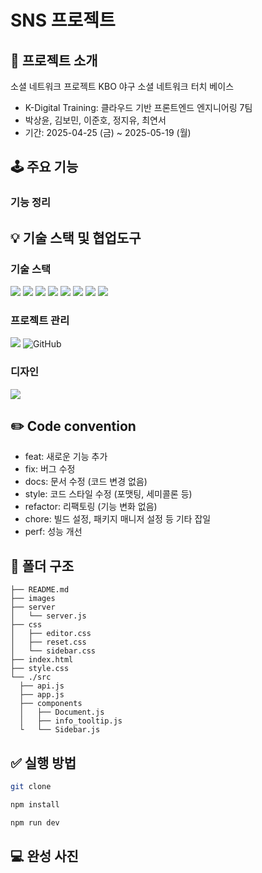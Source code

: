 # SNS 프로젝트

## 📝 프로젝트 소개

소셜 네트워크 프로젝트
KBO 야구 소셜 네트워크
터치 베이스

- K-Digital Training: 클라우드 기반 프론트엔드 엔지니어링 7팀
- 박상윤, 김보민, 이준호, 정지유, 최연서
- 기간: 2025-04-25 (금) ~ 2025-05-19 (월)

## 🕹️ 주요 기능

### 기능 정리

## 💡 기술 스택 및 협업도구

### 기술 스택

<img src="https://img.shields.io/badge/react-61DAFB?style=for-the-badge&logo=react&logoColor=black"> <img src="https://img.shields.io/badge/tailwindcss-06B6D4?style=for-the-badge&logo=tailwindcss&logoColor=white"> <img src="https://img.shields.io/badge/axios-5A29E4?style=for-the-badge&logo=axios&logoColor=white"> <img src="https://img.shields.io/badge/react_router-CA4245?style=for-the-badge&logo=react-router&logoColor=white"> <img src="https://img.shields.io/badge/zustand-000000?style=for-the-badge&logo=zustand&logoColor=white"> <img src="https://img.shields.io/badge/vite-646CFF?style=for-the-badge&logo=vite&logoColor=white"> <img src="https://img.shields.io/badge/typescript-3178C6?style=for-the-badge&logo=typescript&logoColor=white"> <img src="https://img.shields.io/badge/eslint-4B32C3?style=for-the-badge&logo=eslint&logoColor=white">

### 프로젝트 관리

<img src="https://img.shields.io/badge/Notion-%23000000.svg?style=for-the-badge&logo=notion&logoColor=white"> <img alt="GitHub" src ="https://img.shields.io/badge/GitHub-181717.svg?&style=for-the-badge&logo=GitHub&logoColor=white"/>

### 디자인

<img src="https://img.shields.io/badge/figma-%23F24E1E.svg?style=for-the-badge&logo=figma&logoColor=white">

## ✏️ Code convention

- feat: 새로운 기능 추가
- fix: 버그 수정
- docs: 문서 수정 (코드 변경 없음)
- style: 코드 스타일 수정 (포맷팅, 세미콜론 등)
- refactor: 리팩토링 (기능 변화 없음)
- chore: 빌드 설정, 패키지 매니저 설정 등 기타 잡일
- perf: 성능 개선

## 📂 폴더 구조

```
├── README.md
├── images
├── server
│   └── server.js
├── css
│   ├── editor.css
│   ├── reset.css
│   └── sidebar.css
├── index.html
├── style.css
└── ./src
  ├── api.js
  ├── app.js
  ├── components
  │   ├── Document.js
  │   ├── info_tooltip.js
  └   └── Sidebar.js
```

## ✅ 실행 방법

```bash
git clone

npm install

npm run dev
```

## 💻 완성 사진
